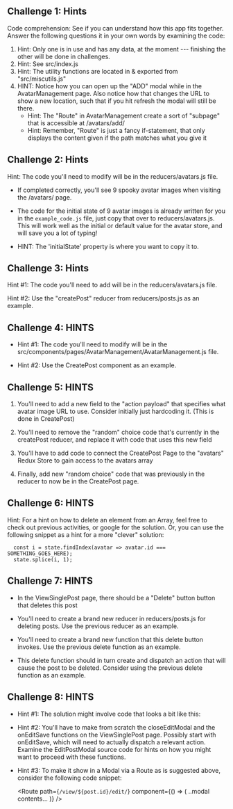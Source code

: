 
Challenge 1: Hints
-------------------------------------------------------------------

Code comprehension: See if you can understand how this app fits together.
Answer the following questions it in your own words by examining the code:

1. Hint: Only one is in use and has any data, at the moment --- finishing the
other will be done in challenges.
2. Hint: See src/index.js
3. Hint: The utility functions are located in & exported from "src/miscutils.js"
4. HINT: Notice how you can open up the "ADD" modal while in the
AvatarManagement page. Also notice how that changes the URL to show a new
location, such that if you hit refresh the modal will still be there.
    - Hint: The "Route" in AvatarManagement create a sort of "subpage" that is
      accessible at /avatars/add/
    - Hint: Remember, "Route" is just a fancy if-statement, that only displays the
      content given if the path matches what you give it



Challenge 2: Hints
-------------------------------------------------------------------

Hint: The code you'll need to modify will be in the reducers/avatars.js file.

- If completed correctly, you'll see 9 spooky avatar images when visiting the
  /avatars/ page.

- The code for the initial state of 9 avatar images is already written for you
  in the `example_code.js` file, just copy that over to reducers/avatars.js.
  This will work well as the initial or default value for the avatar store, and
  will save you a lot of typing!

- HINT: The 'initialState' property is where you want to copy it to.



Challenge 3: Hints
-------------------------------------------------------------------

Hint #1: The code you'll need to add will be in the reducers/avatars.js file.

Hint #2: Use the "createPost" reducer from reducers/posts.js as an example.



Challenge 4: HINTS
-------------------------------------------------------------------

- Hint #1: The code you'll need to modify will be in the
  src/components/pages/AvatarManagement/AvatarManagement.js file.

- Hint #2: Use the CreatePost component as an example.



Challenge 5: HINTS
-------------------------------------------------------------------

1. You'll need to add a new field to the "action payload" that specifies what
avatar image URL to use.  Consider initially just hardcoding it. (This is done
in CreatePost)

2. You'll need to remove the "random" choice code that's currently in the
createPost reducer, and replace it with code that uses this new field

3. You'll have to add code to connect the CreatePost Page to the "avatars"
Redux Store to gain access to the avatars array

4. Finally, add new "random choice" code that was previously in the reducer to
now be in the CreatePost page.



Challenge 6: HINTS
-------------------------------------------------------------------

Hint: For a hint on how to delete an element from an Array, feel free to check
out previous activities, or google for the solution. Or, you can use the
following snippet as a hint for a more "clever" solution:

      const i = state.findIndex(avatar => avatar.id === SOMETHING_GOES_HERE);
      state.splice(i, 1);



Challenge 7: HINTS
-------------------------------------------------------------------

- In the ViewSinglePost page, there should be a "Delete" button button that
  deletes this post

- You'll need to create a brand new reducer in reducers/posts.js for deleting
  posts. Use the previous reducer as an example.

- You'll need to create a brand new function that this delete button invokes.
  Use the previous delete function as an example.

- This delete function should in turn create and dispatch an action that will
  cause the post to be deleted. Consider using the previous delete function as
  an example.



Challenge 8: HINTS
-------------------------------------------------------------------

- Hint #1: The solution might involve code that looks a bit like this:

    <EditPostModal
        initialText={post.title}
        onSubmit={this.onEditSave}
        onExit={this.closeEditModal}
    />


- Hint #2: You'll have to make from scratch the closeEditModal and the
  onEditSave functions on the ViewSinglePost page. Possibly start with
  onEditSave, which will need to actually dispatch a relevant action. Examine
  the EditPostModal source code for hints on how you might want to proceed with
  these functions.

- Hint #3: To make it show in a Modal via a Route as is suggested above,
  consider the following code snippet:

    <Route
        path={`/view/${post.id}/edit/`}
        component={() => (
            <Modal>..modal contents...</Modal>
        )}
    />
